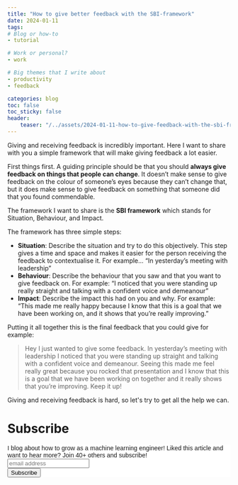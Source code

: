 ```yaml
---
title: "How to give better feedback with the SBI-framework"
date: 2024-01-11
tags:
# Blog or how-to
- tutorial

# Work or personal?
- work

# Big themes that I write about
- productivity
- feedback

categories: blog
toc: false
toc_sticky: false
header:
    teaser: "/../assets/2024-01-11-how-to-give-feedback-with-the-sbi-framework/thumbnail.png"
---
```

<!-- ctrl + alt + v -->

<!-- Checklist:
Title = insight
Interesting 1st sentence
Short and concise -->

<!-- Do the most annoying thing first: thumbnail creation -->
<!-- 1. interesting hook -->
Giving and receiving feedback is incredibly important. Here I want to share with you a simple framework that will make giving feedback a lot easier.

First things first. A guiding principle should be that you should **always give feedback on things that people can change**. It doesn’t make sense to give feedback on the colour of someone’s eyes because they can’t change that, but it does make sense to give feedback on something that someone did that you found commendable. 

The framework I want to share is the **SBI framework** which stands for Situation, Behaviour, and Impact. 

The framework has three simple steps:

* **Situation**: Describe the situation and try to do this objectively. This step gives a time and space and makes it easier for the person receiving the feedback to contextualise it. For example… “In yesterday’s meeting with leadership”
* **Behaviour**: Describe the behaviour that you saw and that you want to give feedback on. For example: “I noticed that you were standing up really straight and talking with a confident voice and demeanour”
* **Impact**: Describe the impact this had on you and why. For example: “This made me really happy because I know that this is a goal that we have been working on, and it shows that you’re really improving.”

Putting it all together this is the final feedback that you could give for example:

> Hey I just wanted to give some feedback. In yesterday’s meeting with leadership I noticed that you were standing up straight and talking with a confident voice and demeanour. Seeing this made me feel really great because you rocked that presentation and I know that this is a goal that we have been working on together and it really shows that you’re improving. Keep it up!

Giving and receiving feedback is hard, so let's try to get all the help we can.

# Subscribe

<!-- Begin Mailchimp Signup Form -->
<link href="//cdn-images.mailchimp.com/embedcode/horizontal-slim-10_7.css" rel="stylesheet" type="text/css">
<style type="text/css">
#mc_embed_signup{background:#fff; clear:left; font:14px Helvetica,Arial,sans-serif; width:100%;}
/* Add your own Mailchimp form style overrides in your site stylesheet or in this style block.
    We recommend moving this block and the preceding CSS link to the HEAD of your HTML file. */
</style>
<div id="mc_embed_signup">
<form action="https://gmail.us3.list-manage.com/subscribe/post?u=92fe86c389878585bc87837e8&amp;id=50543deff9" method="post" id="mc-embedded-subscribe-form" name="mc-embedded-subscribe-form" class="validate" target="_blank" novalidate>
    <div id="mc_embed_signup_scroll">
<label for="mce-EMAIL">I blog about how to grow as a machine learning engineer! Liked this article and want to hear more? Join 40+ others and subscribe!</label>
<input type="email" value="" name="EMAIL" class="email" id="mce-EMAIL" placeholder="email address" required>
    <!-- real people should not fill this in and expect good things - do not remove this or risk form bot signups-->
    <div style="position: absolute; left: -5000px;" aria-hidden="true"><input type="text" name="b_92fe86c389878585bc87837e8_50543deff9" tabindex="-1" value=""></div>
    <div class="clear"><input type="submit" value="Subscribe" name="subscribe" id="mc-embedded-subscribe" class="button"></div>
    </div>
</form>
</div>
<!--End mc_embed_signup-->
    